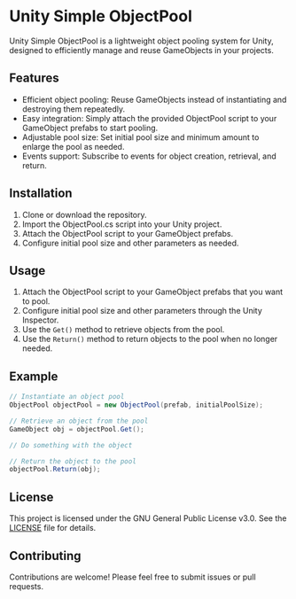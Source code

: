 # Unity Simple ObjectPool

Unity Simple ObjectPool is a lightweight object pooling system for Unity, designed to efficiently manage and reuse GameObjects in your projects.

## Features

- Efficient object pooling: Reuse GameObjects instead of instantiating and destroying them repeatedly.
- Easy integration: Simply attach the provided ObjectPool script to your GameObject prefabs to start pooling.
- Adjustable pool size: Set initial pool size and minimum amount to enlarge the pool as needed.
- Events support: Subscribe to events for object creation, retrieval, and return.

## Installation

1. Clone or download the repository.
2. Import the ObjectPool.cs script into your Unity project.
3. Attach the ObjectPool script to your GameObject prefabs.
4. Configure initial pool size and other parameters as needed.

## Usage

1. Attach the ObjectPool script to your GameObject prefabs that you want to pool.
2. Configure initial pool size and other parameters through the Unity Inspector.
3. Use the `Get()` method to retrieve objects from the pool.
4. Use the `Return()` method to return objects to the pool when no longer needed.

## Example

```csharp
// Instantiate an object pool
ObjectPool objectPool = new ObjectPool(prefab, initialPoolSize);

// Retrieve an object from the pool
GameObject obj = objectPool.Get();

// Do something with the object

// Return the object to the pool
objectPool.Return(obj);
```

## License

This project is licensed under the GNU General Public License v3.0. See the [LICENSE](LICENSE) file for details.

## Contributing

Contributions are welcome! Please feel free to submit issues or pull requests.